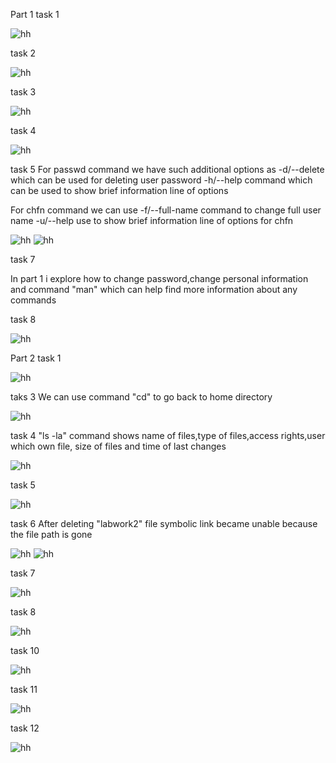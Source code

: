  Part 1 task 1
 
 ![hh](images/Screenshot_2.png)
 
 task 2 
 
 ![hh](images/Screenshot_3.png)

 task 3 

 ![hh](images/Screenshot_4.png)

 task 4 

 ![hh](images/Screenshot_5.png)

 task 5 
 For passwd command we have such additional options as -d/--delete which can be used
 for deleting user password
 -h/--help command which can be used to show brief information line of options

 For chfn command we can use -f/--full-name command to change full user name
 -u/--help use to show brief information line of options for chfn

 ![hh](images/Screenshot_6.png)
 ![hh](images/Screenshot_7.png)

 task 7 
 
 In part 1 i explore how to change password,change personal information and command 
 "man" which can help find more information about any commands

 task 8 

 ![hh](images/Screenshot_8.png)

 Part 2 task 1

 ![hh](images/Screenshot_10.png)

 taks 3
 We can use command "cd" to go back to home directory
 
 ![hh](images/Screenshot_11.png)

 task 4
 "ls -la" command shows name of files,type of files,access rights,user which own file,
 size of files and time of last changes
 
 ![hh](images/Screenshot_12.png)

 task 5 

 ![hh](images/Screenshot_1.png)

 task 6
 After deleting "labwork2" file symbolic link became unable because the file path 
 is gone

 ![hh](images/Screenshot_13.png)
 ![hh](images/Screenshot_14.png)

 task 7
 
 ![hh](images/Screenshot_16.png)

 task 8

 ![hh](images/Screenshot_17.png)

 task 10

 ![hh](images/Screenshot_21.png)

 task 11

 ![hh](images/Screenshot_18.png)

 task 12 

 ![hh](images/Screenshot_19.png)